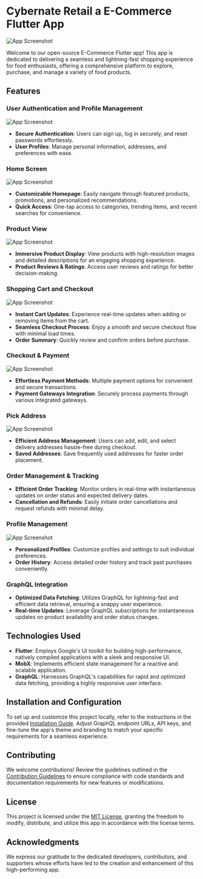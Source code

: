 # Cybernate Retail a E-Commerce Flutter App

![App Screenshot](images/image.png)

Welcome to our open-source E-Commerce Flutter app! This app is dedicated to delivering a seamless and lightning-fast shopping experience for food enthusiasts, offering a comprehensive platform to explore, purchase, and manage a variety of food products.

## Features

### User Authentication and Profile Management
![App Screenshot](images/login.jpg)
- **Secure Authentication**: Users can sign up, log in securely, and reset passwords effortlessly.
- **User Profiles**: Manage personal information, addresses, and preferences with ease.


### Home Screen
![App Screenshot](images/Home%20Screen.png)
- **Customizable Homepage**: Easily navigate through featured products, promotions, and personalized recommendations.
- **Quick Access**: One-tap access to categories, trending items, and recent searches for convenience.

### Product View
![App Screenshot](images/Product%20Screen.png)
- **Immersive Product Display**: View products with high-resolution images and detailed descriptions for an engaging shopping experience.
- **Product Reviews & Ratings**: Access user reviews and ratings for better decision-making.


### Shopping Cart and Checkout
![App Screenshot](images/Add%20to%20cart.png)
- **Instant Cart Updates**: Experience real-time updates when adding or removing items from the cart.
- **Seamless Checkout Process**: Enjoy a smooth and secure checkout flow with minimal load times.
- **Order Summary**: Quickly review and confirm orders before purchase.

### Checkout & Payment
![App Screenshot](images/Checkout%20&%20payment.png)
- **Effortless Payment Methods**: Multiple payment options for convenient and secure transactions.
- **Payment Gateways Integration**: Securely process payments through various integrated gateways.

### Pick Address
![App Screenshot](images/Pick%20address.png)
- **Efficient Address Management**: Users can add, edit, and select delivery addresses hassle-free during checkout.
- **Saved Addresses**: Save frequently used addresses for faster order placement.

### Order Management & Tracking
- **Efficient Order Tracking**: Monitor orders in real-time with instantaneous updates on order status and expected delivery dates.
- **Cancellation and Refunds**: Easily initiate order cancellations and request refunds with minimal delay.

### Profile Management
![App Screenshot](images/Profile%201.png)
- **Personalized Profiles**: Customize profiles and settings to suit individual preferences.
- **Order History**: Access detailed order history and track past purchases conveniently.

### GraphQL Integration
- **Optimized Data Fetching**: Utilizes GraphQL for lightning-fast and efficient data retrieval, ensuring a snappy user experience.
- **Real-time Updates**: Leverage GraphQL subscriptions for instantaneous updates on product availability and order status changes.

## Technologies Used

- **Flutter**: Employs Google's UI toolkit for building high-performance, natively compiled applications with a sleek and responsive UI.
- **MobX**: Implements efficient state management for a reactive and scalable application.
- **GraphQL**: Harnesses GraphQL's capabilities for rapid and optimized data fetching, providing a highly responsive user interface.

## Installation and Configuration

To set up and customize this project locally, refer to the instructions in the provided [Installation Guide](link_to_installation_guide). Adjust GraphQL endpoint URLs, API keys, and fine-tune the app's theme and branding to match your specific requirements for a seamless experience.

## Contributing

We welcome contributions! Review the guidelines outlined in the [Contribution Guidelines](link_to_contribution_guidelines) to ensure compliance with code standards and documentation requirements for new features or modifications.

## License

This project is licensed under the [MIT License](link_to_license), granting the freedom to modify, distribute, and utilize this app in accordance with the license terms.

## Acknowledgments

We express our gratitude to the dedicated developers, contributors, and supporters whose efforts have led to the creation and enhancement of this high-performing app.


